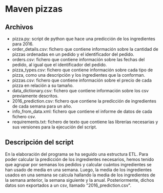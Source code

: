 # Maven pizzas
## Archivos
- pizza.py: script de python que hace una predicción de los ingredientes para 2016.
- order_details.csv: fichero que contiene información sobre la cantidad de pizzas ordenadas en un pedido y el identificador del pedido.
- orders.csv: fichero que contiene información sobre las fechas del pedido, al igual que el identificador del pedido.
- pizza_types.csv: fichero que contiene información sobre cada tipo de pizza, como una descripción y los ingredientes que la conforman.
- pizzas.csv: fichero que contiene información sobre el precio de cada pizza en relación a su tamaño.
- data_dictionary.csv: fichero que contiene información sobre los csv previamente descritos.
- 2016_prediction.csv: fichero que contiene la predicción de ingredientes de cada semana para un año.
- info_from_data.xml: fichero que contiene el informe de datos de cada fichero csv.
- requirements.txt: fichero de texto que contiene las librerías necesarias y sus versiones para la ejecución del script.

## Descripción del script
En la elaboración del programa se ha seguido una estructura ETL. Para poder calcular la predicción de los ingredientes necesarios, hemos tenido que agrupar por semanas los pedidos y calcular cuántos ingredientes se han usado de media en una semana. Luego, la media de los ingredientes usados en una semana se calcula hallando la media de los ingredientes de la semana anterior, la semana siguiente y la anual.
Posteriormente, dichos datos son exportados a un csv, llamado "2016_prediction.csv".
